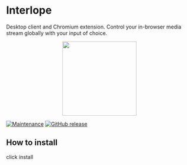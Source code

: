 # Interlope
Desktop client and Chromium extension. Control your in-browser media stream globally with your input of choice.

<p align="center">
  <img width="200" height="200" src="https://i.imgur.com/1erEAMS.png">
</p>

<p align="center">

[![Maintenance](https://img.shields.io/badge/Maintained%3F-yes-green.svg)](https://GitHub.com/InsaneZulol/Interlope/graphs/commit-activity)
[![GitHub release](https://img.shields.io/github/release/InsaneZulol/Chad.svg)](https://GitHub.com/InsaneZulol/Interlope/releases/)

</p>

## How to install
click install
